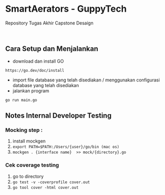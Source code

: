 # SmartAerators - GuppyTech
Repository Tugas Akhir Capstone Desaign

<br>

## Cara Setup dan Menjalankan

- download dan install GO

```
https://go.dev/doc/install
```

- import file database yang telah disediakan / menggunakan configurasi database yang telah disediakan
- jalankan program

```
go run main.go
```

## Notes Internal Developer Testing

### Mocking step :
1. install mockgen
2. ``` export PATH=$PATH:/Users/{user}/go/bin (mac os) ```
3. ``` mockgen . {interface name}  >> mock/{directory}.go ```

### Cek coverage testing
1. go to directory
2. ``` go test -v -coverprofile cover.out ```
3. ``` go tool cover -html cover.out ```
